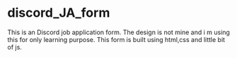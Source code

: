 # discord_JA_form
This is an Discord job application form. The design is not mine and i m using this for only learning purpose.
This form is built using html,css and little bit of js.


